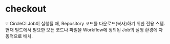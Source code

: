 # checkout

<aside>
💡 CircleCI Job이 실행될 때, Repository 코드를 다운로드(복사)하기 위한 전용 스텝.
현재 빌드에서 필요한 모든 코드나 파일을 Workflow에 정의된 Job의 실행 환경에 자동적으로 배치.

</aside>